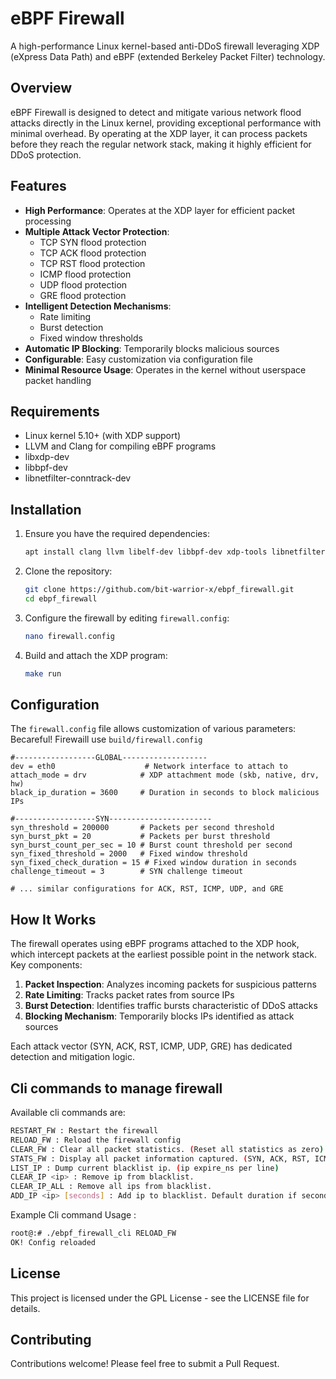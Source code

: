 # eBPF Firewall

A high-performance Linux kernel-based anti-DDoS firewall leveraging XDP (eXpress Data Path) and eBPF (extended Berkeley Packet Filter) technology.

## Overview

eBPF Firewall is designed to detect and mitigate various network flood attacks directly in the Linux kernel, providing exceptional performance with minimal overhead. By operating at the XDP layer, it can process packets before they reach the regular network stack, making it highly efficient for DDoS protection.

## Features

- **High Performance**: Operates at the XDP layer for efficient packet processing
- **Multiple Attack Vector Protection**:
  - TCP SYN flood protection
  - TCP ACK flood protection
  - TCP RST flood protection
  - ICMP flood protection
  - UDP flood protection
  - GRE flood protection
- **Intelligent Detection Mechanisms**:
  - Rate limiting
  - Burst detection
  - Fixed window thresholds
- **Automatic IP Blocking**: Temporarily blocks malicious sources
- **Configurable**: Easy customization via configuration file
- **Minimal Resource Usage**: Operates in the kernel without userspace packet handling

## Requirements

- Linux kernel 5.10+ (with XDP support)
- LLVM and Clang for compiling eBPF programs
- libxdp-dev
- libbpf-dev
- libnetfilter-conntrack-dev

## Installation

1. Ensure you have the required dependencies:
   ```bash
   apt install clang llvm libelf-dev libbpf-dev xdp-tools libnetfilter-conntrack-dev
   ```

2. Clone the repository:
   ```bash
   git clone https://github.com/bit-warrior-x/ebpf_firewall.git
   cd ebpf_firewall
   ```

3. Configure the firewall by editing `firewall.config`:
   ```bash
   nano firewall.config
   ```

4. Build and attach the XDP program:
   ```bash
   make run
   ```

## Configuration

The `firewall.config` file allows customization of various parameters:
Becareful! Firewaill use `build/firewall.config`

```
#------------------GLOBAL-------------------
dev = eth0                    # Network interface to attach to
attach_mode = drv            # XDP attachment mode (skb, native, drv, hw)
black_ip_duration = 3600     # Duration in seconds to block malicious IPs

#------------------SYN-----------------------
syn_threshold = 200000       # Packets per second threshold
syn_burst_pkt = 20           # Packets per burst threshold
syn_burst_count_per_sec = 10 # Burst count threshold per second
syn_fixed_threshold = 2000   # Fixed window threshold
syn_fixed_check_duration = 15 # Fixed window duration in seconds
challenge_timeout = 3        # SYN challenge timeout

# ... similar configurations for ACK, RST, ICMP, UDP, and GRE
```

## How It Works

The firewall operates using eBPF programs attached to the XDP hook, which intercept packets at the earliest possible point in the network stack. Key components:

1. **Packet Inspection**: Analyzes incoming packets for suspicious patterns
2. **Rate Limiting**: Tracks packet rates from source IPs
3. **Burst Detection**: Identifies traffic bursts characteristic of DDoS attacks
4. **Blocking Mechanism**: Temporarily blocks IPs identified as attack sources

Each attack vector (SYN, ACK, RST, ICMP, UDP, GRE) has dedicated detection and mitigation logic.

## Cli commands to manage firewall

Available cli commands are:
```bash
RESTART_FW : Restart the firewall
RELOAD_FW : Reload the firewall config
CLEAR_FW : Clear all packet statistics. (Reset all statistics as zero).
STATS_FW : Display all packet information captured. (SYN, ACK, RST, ICMP UDP, GRE)
LIST_IP : Dump current blacklist ip. (ip expire_ns per line)
CLEAR_IP <ip> : Remove ip from blacklist.
CLEAR_IP_ALL : Remove all ips from blacklist.
ADD_IP <ip> [seconds] : Add ip to blacklist. Default duration if seconds omitted.
```

Example Cli command Usage :
```bash
root@:# ./ebpf_firewall_cli RELOAD_FW
OK! Config reloaded
```

## License

This project is licensed under the GPL License - see the LICENSE file for details.

## Contributing

Contributions welcome! Please feel free to submit a Pull Request.
